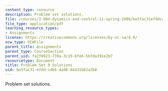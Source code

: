 ```yaml
---
content_type: resource
description: Problem set solutions.
file: /courses/2-004-dynamics-and-control-ii-spring-2008/be5fac31efddcdb64a988da31b62a3b8_ps9soln.pdf
file_type: application/pdf
learning_resource_types:
- Assignments
license: https://creativecommons.org/licenses/by-nc-sa/4.0/
ocw_type: OCWFile
parent_title: Assignments
parent_type: CourseSection
parent_uid: fa2f0923-739a-3c19-bfe6-5b7da391e2b7
resourcetype: Document
title: Problem Set 9 Solutions
uid: be5fac31-efdd-cdb6-4a98-8da31b62a3b8
---
```

Problem set solutions.
